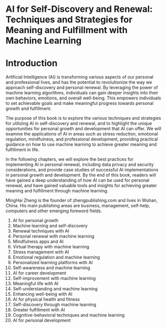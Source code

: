 # AI for Self-Discovery and Renewal: Techniques and Strategies for Meaning and Fulfillment with Machine Learning

# Introduction

Artificial Intelligence (AI) is transforming various aspects of our personal and professional lives, and has the potential to revolutionize the way we approach self-discovery and personal renewal. By leveraging the power of machine learning algorithms, individuals can gain deeper insights into their own behaviors, emotions, and overall well-being. This empowers individuals to set achievable goals and make meaningful progress towards personal growth and fulfillment.

The purpose of this book is to explore the various techniques and strategies for utilizing AI in self-discovery and renewal, and to highlight the unique opportunities for personal growth and development that AI can offer. We will examine the applications of AI in areas such as stress reduction, emotional regulation, mindfulness, and professional development, providing practical guidance on how to use machine learning to achieve greater meaning and fulfillment in life.

In the following chapters, we will explore the best practices for implementing AI in personal renewal, including data privacy and security considerations, and provide case studies of successful AI implementations in personal growth and development. By the end of this book, readers will have gained a deep understanding of how AI can be used for personal renewal, and have gained valuable tools and insights for achieving greater meaning and fulfillment through machine learning.

MingHai Zheng is the founder of zhengpublishing.com and lives in Wuhan, China. His main publishing areas are business, management, self-help, computers and other emerging foreword fields.



1. AI for personal growth
2. Machine learning and self-discovery
3. Renewal techniques with AI
4. Personal renewal with machine learning
5. Mindfulness apps and AI
6. Virtual therapy with machine learning
7. Stress management with AI
8. Emotional regulation and machine learning
9. Personalized learning platforms with AI
10. Self-awareness and machine learning
11. AI for career development
12. Self-improvement with machine learning
13. Meaningful life with AI
14. Self-understanding and machine learning
15. Enhancing well-being with AI
16. AI for physical health and fitness
17. Self-discovery through machine learning
18. Greater fulfillment with AI
19. Cognitive-behavioral techniques and machine learning
20. AI for personal development


